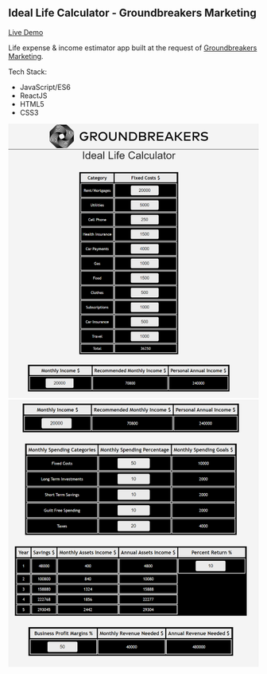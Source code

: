 ## Ideal Life Calculator - Groundbreakers Marketing ##

[Live Demo](https://gb-life-calculator.herokuapp.com/)

Life expense & income estimator app built at the request of [Groundbreakers Marketing](https://www.groundbreakersmarketing.com/).

Tech Stack:
* JavaScript/ES6
* ReactJS
* HTML5
* CSS3

![Calculator1](https://github.com/javida1492/life-calculator/blob/master/public/calculator1.png)
![Calculator2](https://github.com/javida1492/life-calculator/blob/master/public/calculator2.png)
